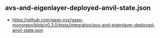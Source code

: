 
## avs-and-eigenlayer-deployed-anvil-state.json
- <https://github.com/gasp-xyz/gasp-monorepo/blob/v0.3.0/tests/integration/avs-and-eigenlayer-deployed-anvil-state.json>